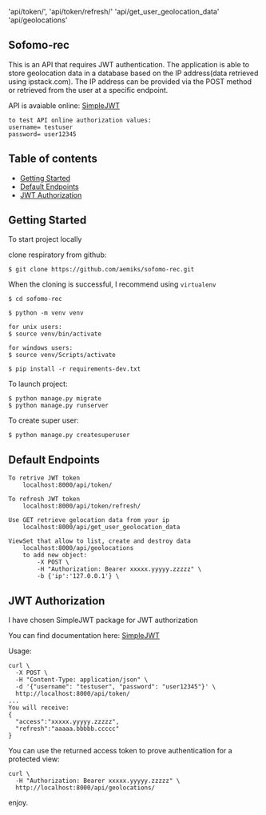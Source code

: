 'api/token/', 
'api/token/refresh/'
'api/get_user_geolocation_data'
'api/geolocations'   


## Sofomo-rec
This is an API that requires JWT authentication. The application is able to store 
geolocation data in a database based on the IP address(data retrieved using ipstack.com). The IP address can be provided
via the POST method or retrieved from the user at a specific endpoint.  

API is avaiable online:  [SimpleJWT](https://django-rest-framework-simplejwt.readthedocs.io/en/latest/index.html)

```
to test API online authorization values: 
username= testuser 
password= user12345
```

## Table of contents
* [Getting Started](#getting-started)
* [Default Endpoints](#default-endpoints)  
* [JWT Authorization](#jwt-authorization)


## Getting Started 

To start project locally

clone respiratory from github:
```
$ git clone https://github.com/aemiks/sofomo-rec.git

```
When the cloning is successful, I recommend using ```virtualenv```
```
$ cd sofomo-rec

$ python -m venv venv

for unix users:
$ source venv/bin/activate

for windows users:
$ source venv/Scripts/activate

$ pip install -r requirements-dev.txt

```

To launch project:
```
$ python manage.py migrate
$ python manage.py runserver
```
To create super user:
```
$ python manage.py createsuperuser
```
## Default Endpoints
```
To retrive JWT token
    localhost:8000/api/token/   

To refresh JWT token
    localhost:8000/api/token/refresh/ 

Use GET retrieve gelocation data from your ip
    localhost:8000/api/get_user_geolocation_data

ViewSet that allow to list, create and destroy data 
    localhost:8000/api/geolocations
    to add new object:
        -X POST \
        -H "Authorization: Bearer xxxxx.yyyyy.zzzzz" \
        -b {'ip':'127.0.0.1'} \ 
```

## JWT Authorization

I have chosen SimpleJWT package for JWT authorization

You can find documentation here:  [SimpleJWT](https://django-rest-framework-simplejwt.readthedocs.io/en/latest/index.html)

Usage: 
```
curl \
  -X POST \
  -H "Content-Type: application/json" \
  -d '{"username": "testuser", "password": "user12345"}' \
  http://localhost:8000/api/token/
...
You will receive:
{
  "access":"xxxxx.yyyyy.zzzzz",
  "refresh":"aaaaa.bbbbb.ccccc"
}
```
You can use the returned access token to prove authentication for a protected view:
```
curl \
  -H "Authorization: Bearer xxxxx.yyyyy.zzzzz" \
  http://localhost:8000/api/geolocations/
```


enjoy.